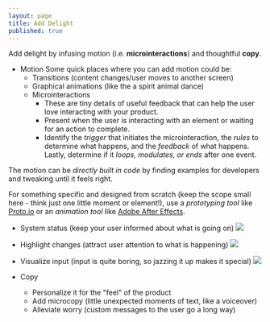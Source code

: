 ```yaml
---
layout: page
title: Add Delight
published: true
---
```



Add delight by infusing motion (i.e. **microinteractions**) and thoughtful **copy**.


* Motion
Some quick places where you can add motion could be:
  * Transitions (content changes/user moves to another screen)
  * Graphical animations (like the a spirit animal dance)
  * Microinteractions
    * These are tiny details of useful feedback that can help the user love interacting with your product.
    * Present when the user is interacting with an element or waiting for an action to complete.
    * Identify the *trigger* that initiates the microinteraction, the *rules* to determine what happens, and the *feedback* of what happens. Lastly, determine if it *loops, modulates, or ends* after one event.

The motion can be *directly built in code* by finding examples for developers and tweaking until it feels right.

For something specific and designed from scratch (keep the scope small here - think just one little moment or element!), use a *prototyping tool* like [Proto.io](https://proto.io/) or an *animation tool* like [Adobe After Effects](https://helpx.adobe.com/after-effects/tutorials.html).

  * System status (keep your user informed about what is going on)
  ![](https://cdn.dribbble.com/users/50261/screenshots/1429143/upload.gif)

  * Highlight changes (attract user attention to what is happening)
  ![](https://cdn.dribbble.com/users/149817/screenshots/3461827/text-animation3.gif)

  * Visualize input (input is quite boring, so jazzing it up makes it special)
  ![](https://cdn.dribbble.com/users/111932/screenshots/2098475/400.gif)



* Copy
  * Personalize it for the "feel" of the product
  * Add microcopy (little unexpected moments of text, like a voiceover)
  * Alleviate worry (custom messages to the user go a long way)
